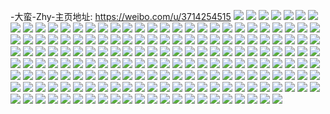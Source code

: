 -大蛮-Zhy-主页地址: https://weibo.com/u/3714254515 
![](https://wx4.sinaimg.cn/mw2000/dd6306b3ly1h9pkjvyxsjj20u0140jxw.jpg) 
![](https://wx4.sinaimg.cn/mw2000/dd6306b3ly1h9pkjvny3zj20u0178tjy.jpg) 
![](https://wx4.sinaimg.cn/mw2000/dd6306b3ly1h9pkjv7k07j20u01407bw.jpg) 
![](https://wx4.sinaimg.cn/mw2000/dd6306b3ly1h9pkjx6dldj20u0140gv5.jpg) 
![](https://wx4.sinaimg.cn/mw2000/dd6306b3ly1h9pkjwc2yyj20u0140wlj.jpg) 
![](https://wx4.sinaimg.cn/mw2000/dd6306b3ly1h9pkjwp4qvj20u014047k.jpg) 
![](https://wx4.sinaimg.cn/mw2000/dd6306b3ly1h9jnwv39s8j20t311itfe.jpg) 
![](https://wx4.sinaimg.cn/mw2000/dd6306b3ly1h9js9ut3ubj20u0140gu6.jpg) 
![](https://wx4.sinaimg.cn/mw2000/dd6306b3ly1h9jnwvyt2hj20u01407az.jpg) 
![](https://wx4.sinaimg.cn/mw2000/dd6306b3ly1h9jnwx3x3gj20u0140dq8.jpg) 
![](https://wx4.sinaimg.cn/mw2000/dd6306b3ly1h9jnwxx75sj20u012qdo3.jpg) 
![](https://wx4.sinaimg.cn/mw2000/dd6306b3ly1h9jnwt5kfuj20u0140wo2.jpg) 
![](https://wx4.sinaimg.cn/mw2000/dd6306b3ly1h9jsb07l50j20u00ua7az.jpg) 
![](https://wx4.sinaimg.cn/mw2000/dd6306b3ly1h9jsb0o8p5j20u01407f8.jpg) 
![](https://wx4.sinaimg.cn/mw2000/dd6306b3ly1h9jsb10g5lj20u00u9jyh.jpg) 
![](https://wx4.sinaimg.cn/mw2000/dd6306b3ly1h9hmyzzfdjj22802yoe83.jpg) 
![](https://wx4.sinaimg.cn/mw2000/dd6306b3ly1h9gb8wtsvkj20u014dqep.jpg) 
![](https://wx4.sinaimg.cn/mw2000/dd6306b3ly1h9gi6o0xe7j20u0140tjy.jpg) 
![](https://wx4.sinaimg.cn/mw2000/dd6306b3ly1h9gi6nnmndj20u0140dpx.jpg) 
![](https://wx4.sinaimg.cn/mw2000/dd6306b3ly1h9gi6ocmqrj20u0140n60.jpg) 
![](https://wx4.sinaimg.cn/mw2000/dd6306b3ly1h9g8sm031ej20u011mdkn.jpg) 
![](https://wx4.sinaimg.cn/mw2000/dd6306b3ly1h9ga70tpsfj20u0140n15.jpg) 
![](https://wx4.sinaimg.cn/mw2000/dd6306b3ly1h9g8slq6nsj21410u0guz.jpg) 
![](https://wx4.sinaimg.cn/mw2000/dd6306b3ly1h9g8v6eamlj21400u0gq9.jpg) 
![](https://wx4.sinaimg.cn/mw2000/dd6306b3ly1h99gbdk02vj20ow0z878l.jpg) 
![](https://wx4.sinaimg.cn/mw2000/dd6306b3ly1h8fhsyl8noj21x02pvqv6.jpg) 
![](https://wx4.sinaimg.cn/mw2000/dd6306b3ly1h8fht0pjthj22802yoe84.jpg) 
![](https://wx4.sinaimg.cn/mw2000/dd6306b3ly1h8fhuz80lqj21o01o0482.jpg) 
![](https://wx4.sinaimg.cn/mw2000/dd6306b3ly1h8fhuzgpaxj21o01o07jt.jpg) 
![](https://wx4.sinaimg.cn/mw2000/dd6306b3ly1h84kngrffxj21o0280b29.jpg) 
![](https://wx4.sinaimg.cn/mw2000/dd6306b3ly1h83roz57j4j20kc0qhn12.jpg) 
![](https://wx4.sinaimg.cn/mw2000/dd6306b3ly1h7ou6kdz9gj20u01400y6.jpg) 
![](https://wx4.sinaimg.cn/mw2000/dd6306b3ly1h7ou6kvce0j20u01400zb.jpg) 
![](https://wx4.sinaimg.cn/mw2000/dd6306b3ly1h7ou6ledhkj20u0140qbn.jpg) 
![](https://wx4.sinaimg.cn/mw2000/dd6306b3ly1h7ou6jzva2j20j90uljsu.jpg) 
![](https://wx4.sinaimg.cn/mw2000/dd6306b3ly1h61vlv9idyj22zo28rhdu.jpg) 
![](https://wx4.sinaimg.cn/mw2000/dd6306b3ly1h61vluaw8tj20wi0z5aan.jpg) 
![](https://wx4.sinaimg.cn/mw2000/dd6306b3ly1h55o2mxm7qj22282f01ky.jpg) 
![](https://wx4.sinaimg.cn/mw2000/dd6306b3ly1h55o2kbgq2j22c0340e82.jpg) 
![](https://wx4.sinaimg.cn/mw2000/dd6306b3ly1h55o2qdkiej22c03407wj.jpg) 
![](https://wx4.sinaimg.cn/mw2000/dd6306b3ly1h55o2tw8afj22c03404qr.jpg) 
![](https://wx4.sinaimg.cn/mw2000/dd6306b3ly1h55o2wu2n5j22802yob2d.jpg) 
![](https://wx4.sinaimg.cn/mw2000/dd6306b3ly1h55o2xzldrj21mb1fctus.jpg) 
![](https://wx4.sinaimg.cn/mw2000/dd6306b3ly1h4xmkijj42j23402c04qp.jpg) 
![](https://wx4.sinaimg.cn/mw2000/dd6306b3ly1h4xmkj54rkj20wi0o6n0y.jpg) 
![](https://wx4.sinaimg.cn/mw2000/dd6306b3ly1h4xmkjzrpwj20wi16ndup.jpg) 
![](https://wx4.sinaimg.cn/mw2000/dd6306b3ly1h4p8slrqipj20wi16dtpc.jpg) 
![](https://wx4.sinaimg.cn/mw2000/dd6306b3ly1h4p8sqwncyj22801o0b29.jpg) 
![](https://wx4.sinaimg.cn/mw2000/dd6306b3ly1h4p8ssngguj224d13fx3z.jpg) 
![](https://wx4.sinaimg.cn/mw2000/dd6306b3ly1h4p8sfks70j20wi0witi0.jpg) 
![](https://wx4.sinaimg.cn/mw2000/dd6306b3ly1h4a81k5pwoj22c02c01kz.jpg) 
![](https://wx4.sinaimg.cn/mw2000/dd6306b3ly1h4a81hs1z2j23402c0hdt.jpg) 
![](https://wx4.sinaimg.cn/mw2000/dd6306b3ly1h4a81lqup9j20wi177b29.jpg) 
![](https://wx4.sinaimg.cn/mw2000/dd6306b3ly1h4a81kqylnj233y1jv7wh.jpg) 
![](https://wx4.sinaimg.cn/mw2000/dd6306b3ly1h3x3ubuzucj21pc1a0h8o.jpg) 
![](https://wx4.sinaimg.cn/mw2000/dd6306b3ly1h3x3ueomqvj23402c01kz.jpg) 
![](https://wx4.sinaimg.cn/mw2000/dd6306b3ly1h3x3uf3j7hj20u01407ln.jpg) 
![](https://wx4.sinaimg.cn/mw2000/dd6306b3ly1h3x3ufkyh3j20vp169qcd.jpg) 
![](https://wx4.sinaimg.cn/mw2000/dd6306b3ly1h3x3ufvzdxj21zt1huh9n.jpg) 
![](https://wx4.sinaimg.cn/mw2000/dd6306b3ly1h3x3ugqckaj22c03404qq.jpg) 
![](https://wx4.sinaimg.cn/mw2000/dd6306b3ly1h3nyuldwhvj21401hctiv.jpg) 
![](https://wx4.sinaimg.cn/mw2000/dd6306b3ly1h3nyun3evhj21o01oce81.jpg) 
![](https://wx4.sinaimg.cn/mw2000/dd6306b3ly1gw6k3cuw24j23402c0qv8.jpg) 
![](https://wx4.sinaimg.cn/mw2000/dd6306b3ly1gw6k3efu44j23402c07wk.jpg) 
![](https://wx4.sinaimg.cn/mw2000/dd6306b3ly1gw6k3g86i6j23402c0qv8.jpg) 
![](https://wx4.sinaimg.cn/mw2000/dd6306b3ly1gw6k3hbbxdj22yo280b2b.jpg) 
![](https://wx4.sinaimg.cn/mw2000/0043mDgTly1gvp1exdxjtj62802yob2b02.jpg) 
![](https://wx4.sinaimg.cn/mw2000/0043mDgTly1gvp1ezu0znj62c028qb2a02.jpg) 
![](https://wx4.sinaimg.cn/mw2000/0043mDgTly1gvp1f11b52j60u00zwdsx02.jpg) 
![](https://wx4.sinaimg.cn/mw2000/0043mDgTly1gvp1ew3tyaj62802yonpd02.jpg) 
![](https://wx4.sinaimg.cn/mw2000/0043mDgTly1gvp1f0npeyj60y40w2ah302.jpg) 
![](https://wx4.sinaimg.cn/mw2000/0043mDgTly1gvp1eyk4lej623f2hsx6q02.jpg) 
![](https://wx4.sinaimg.cn/mw2000/0043mDgTly1gvp1f2q0z7j62yo2801l002.jpg) 
![](https://wx4.sinaimg.cn/mw2000/0043mDgTly1gvp1j5zyu3j62802yohdv02.jpg) 
![](https://wx4.sinaimg.cn/mw2000/0043mDgTly1gvp1l3jl0tj60q60jfgr302.jpg) 
![](https://wx4.sinaimg.cn/mw2000/0043mDgTly1gvcy3cahbtj62d42d47wi02.jpg) 
![](https://wx4.sinaimg.cn/mw2000/0043mDgTly1gvcy322o4sj63402c0kjn02.jpg) 
![](https://wx4.sinaimg.cn/mw2000/0043mDgTly1gvcy30df7fj62dg2dgnpe02.jpg) 
![](https://wx4.sinaimg.cn/mw2000/0043mDgTly1gvcy3pk9hvj629w3404qs02.jpg) 
![](https://wx4.sinaimg.cn/mw2000/0043mDgTly1gvcy38m4y6j62c0340u0y02.jpg) 
![](https://wx4.sinaimg.cn/mw2000/0043mDgTly1gvcy34z4rqj628027zqv602.jpg) 
![](https://wx4.sinaimg.cn/mw2000/dd6306b3ly1gvcy2zj22vj22c0340u10.jpg) 
![](https://wx4.sinaimg.cn/mw2000/0043mDgTly1gvcy2y362fj62c0340qv602.jpg) 
![](https://wx4.sinaimg.cn/mw2000/0043mDgTly1gvcy3bnb6dj62c03404qr02.jpg) 
![](https://wx4.sinaimg.cn/mw2000/0043mDgTly1gv807wlkgcj63402c07wk02.jpg) 
![](https://wx4.sinaimg.cn/mw2000/0043mDgTly1gv807rfwrpj63402c01l002.jpg) 
![](https://wx4.sinaimg.cn/mw2000/0043mDgTly1guvab9pa9wj60u00u0tpb02.jpg) 
![](https://wx4.sinaimg.cn/mw2000/0043mDgTly1guvabcugh8j62tc240x6q02.jpg) 
![](https://wx4.sinaimg.cn/mw2000/0043mDgTly1guucitd5lnj60u00u0wqp02.jpg) 
![](https://wx4.sinaimg.cn/mw2000/0043mDgTly1guucitt58ej60u00u0n8f02.jpg) 
![](https://wx4.sinaimg.cn/mw2000/0043mDgTly1guqa1opypaj60tc0tdgzv02.jpg) 
![](https://wx4.sinaimg.cn/mw2000/0043mDgTly1guqa7sgg5qj60u00u0wj902.jpg) 
![](https://wx4.sinaimg.cn/mw2000/0043mDgTly1guqa1qia9qj62c0340hdw02.jpg) 
![](https://wx4.sinaimg.cn/mw2000/0043mDgTly1guqa1sgpbxj62c0340npf02.jpg) 
![](https://wx4.sinaimg.cn/mw2000/0043mDgTly1guqa7spfi6j60wo0q1n5402.jpg) 
![](https://wx4.sinaimg.cn/mw2000/0043mDgTly1guqa1ugz54j62c0340b2c02.jpg) 
![](https://wx4.sinaimg.cn/mw2000/0043mDgTly1guqa8a78mij625i25iu0y02.jpg) 
![](https://wx4.sinaimg.cn/mw2000/0043mDgTly1guqa7rynmzj62c02c0b2a02.jpg) 
![](https://wx4.sinaimg.cn/mw2000/0043mDgTly1guqa1xo2f7j62c0340u1102.jpg) 
![](https://wx4.sinaimg.cn/mw2000/0043mDgTly1gumef8r8wrj616p16pti802.jpg) 
![](https://wx4.sinaimg.cn/mw2000/dd6306b3ly1gumef93wxzj216p16pdpu.jpg) 
![](https://wx4.sinaimg.cn/mw2000/dd6306b3ly1gumef9fphbj215l19wthv.jpg) 
![](https://wx4.sinaimg.cn/mw2000/0043mDgTly1gumegde5oij60u00u048d02.jpg) 
![](https://wx4.sinaimg.cn/mw2000/0043mDgTly1gufuv3hei8j61400u0ai302.jpg) 
![](https://wx4.sinaimg.cn/mw2000/0043mDgTly1gufuv43ze3j61400u0q7h02.jpg) 
![](https://wx4.sinaimg.cn/mw2000/0043mDgTly1gufuv50qlej61400u0tgg02.jpg) 
![](https://wx4.sinaimg.cn/mw2000/0043mDgTly1gufuv5folaj60u00u0q8z02.jpg) 
![](https://wx4.sinaimg.cn/mw2000/0043mDgTly1gufuv657e5j61400u0wod02.jpg) 
![](https://wx4.sinaimg.cn/mw2000/0043mDgTly1gufuv6msgwj60u01407ac02.jpg) 
![](https://wx4.sinaimg.cn/mw2000/dd6306b3ly1gtws6xxse4j21400u0wof.jpg) 
![](https://wx4.sinaimg.cn/mw2000/0043mDgTly1gtws7q90wsj61400u0k4c02.jpg) 
![](https://wx4.sinaimg.cn/mw2000/0043mDgTly1gtws7ejkbmj60u014047r02.jpg) 
![](https://wx4.sinaimg.cn/mw2000/dd6306b3ly1gtws75dh0mj20u00u0gut.jpg) 
![](https://wx4.sinaimg.cn/mw2000/0043mDgTly1gtws7lr6pkj61400u0wjv02.jpg) 
![](https://wx4.sinaimg.cn/mw2000/0043mDgTly1gtws71fk9pj61400u0n4o02.jpg) 
![](https://wx4.sinaimg.cn/mw2000/0043mDgTly1gtws79wkm2j61400u0n8y02.jpg) 
![](https://wx4.sinaimg.cn/mw2000/dd6306b3ly1gtws7sd3tsj20wi0i2q5h.jpg) 
![](https://wx4.sinaimg.cn/mw2000/0043mDgTly1gtws7jbvfbj60u0190n7702.jpg) 
![](https://wx4.sinaimg.cn/mw2000/0043mDgTly1gtt7pmp7zgj62io2ionpd02.jpg) 
![](https://wx4.sinaimg.cn/mw2000/0043mDgTly1gtt7pnlm28j624w340e8202.jpg) 
![](https://wx4.sinaimg.cn/mw2000/0043mDgTly1gtidp981vhj60u0140tm202.jpg) 
![](https://wx4.sinaimg.cn/mw2000/0043mDgTly1gtidp9jy2bj60u0140ami02.jpg) 
![](https://wx4.sinaimg.cn/mw2000/0043mDgTly1gtidp9yuhwj60u0140tl402.jpg) 
![](https://wx4.sinaimg.cn/mw2000/0043mDgTly1gtidpasuwvj61xg1xg7r002.jpg) 
![](https://wx4.sinaimg.cn/mw2000/0043mDgTly1gtidpcgd19j62tc2tcb2b02.jpg) 
![](https://wx4.sinaimg.cn/mw2000/0043mDgTly1gtidpdpxnmj61tc1tc4qp02.jpg) 
![](https://wx4.sinaimg.cn/mw2000/0043mDgTly1gtidpfurw7j62yo2you0y02.jpg) 
![](https://wx4.sinaimg.cn/mw2000/0043mDgTly1gtidpe9xknj60u01407el02.jpg) 
![](https://wx4.sinaimg.cn/mw2000/0043mDgTly1gtidpijgskj61491ke1kx02.jpg) 
![](https://wx4.sinaimg.cn/mw2000/0043mDgTly1gtidphqa5tj6280280e8202.jpg) 
![](https://wx4.sinaimg.cn/mw2000/0043mDgTly1gtidpg8afvj61400u0aip02.jpg) 
![](https://wx4.sinaimg.cn/mw2000/dd6306b3ly1grk755y4phj20u0140qa8.jpg) 
![](https://wx4.sinaimg.cn/mw2000/dd6306b3ly1gencif9ch8j2280280qv7.jpg) 
![](https://wx4.sinaimg.cn/mw2000/dd6306b3ly1genciggqx3j20u00wwwpp.jpg) 
![](https://wx4.sinaimg.cn/mw2000/dd6306b3ly1genciayc4tj22yo2804qs.jpg) 
![](https://wx4.sinaimg.cn/mw2000/dd6306b3ly1gencikhiwuj22yo280hdw.jpg) 
![](https://wx4.sinaimg.cn/mw2000/dd6306b3ly1gcwzaprahzj20u01407g0.jpg) 
![](https://wx4.sinaimg.cn/mw2000/dd6306b3ly1gcwzar8olkj20u0140wmm.jpg) 
![](https://wx4.sinaimg.cn/mw2000/dd6306b3ly1gbrpza9xwhj20v915o0zi.jpg) 
![](https://wx4.sinaimg.cn/mw2000/dd6306b3ly1gbrpz9zpm2j20v915on9c.jpg) 
![](https://wx4.sinaimg.cn/mw2000/dd6306b3ly1gbrpzam1nnj20v915o7er.jpg) 
![](https://wx4.sinaimg.cn/mw2000/dd6306b3ly1gbrpzhu9rhj215o0v9wqj.jpg) 
![](https://wx4.sinaimg.cn/mw2000/dd6306b3ly1gbrpzir0ybj20u01hcar3.jpg) 
![](https://wx4.sinaimg.cn/mw2000/dd6306b3ly1gbrpzh9gaij20ol0wsqsb.jpg) 
![](https://wx4.sinaimg.cn/mw2000/dd6306b3ly1gbrpzdkpl4j20v915odt5.jpg) 
![](https://wx4.sinaimg.cn/mw2000/dd6306b3ly1gbrpzfxssij21o027utty.jpg) 
![](https://wx4.sinaimg.cn/mw2000/dd6306b3ly1gbrpziaiqcj20v915o1bv.jpg) 
![](https://wx4.sinaimg.cn/mw2000/dd6306b3ly1ganb11qnn4j20v915oto6.jpg) 
![](https://wx4.sinaimg.cn/mw2000/dd6306b3ly1gak0knbxodj20u0140485.jpg) 
![](https://wx4.sinaimg.cn/mw2000/dd6306b3ly1gak0knk4u9j20u0140127.jpg) 
![](https://wx4.sinaimg.cn/mw2000/dd6306b3ly1gak0kmunz2j20u0140gvb.jpg) 
![](https://wx4.sinaimg.cn/mw2000/dd6306b3ly1gak0la3bypj20u0140gw4.jpg) 
![](https://wx4.sinaimg.cn/mw2000/dd6306b3ly1gaf4dyexs0j21400u0112.jpg) 
![](https://wx4.sinaimg.cn/mw2000/dd6306b3ly1gaf4dwyvlwj21400u0tgn.jpg) 
![](https://wx4.sinaimg.cn/mw2000/dd6306b3ly1gaf4duijkhj21400u0ag6.jpg) 
![](https://wx4.sinaimg.cn/mw2000/dd6306b3ly1g9xwopqvazj20va15o19y.jpg) 
![](https://wx4.sinaimg.cn/mw2000/dd6306b3ly1g9tpqmlqunj23402c0qv5.jpg) 
![](https://wx4.sinaimg.cn/mw2000/dd6306b3ly1g6jamfcpllj22tq2487wh.jpg) 
![](https://wx4.sinaimg.cn/mw2000/dd6306b3ly1g6jamdqnfpj20va15ok97.jpg) 
![](https://wx4.sinaimg.cn/mw2000/dd6306b3ly1g69uytvowsj20va15otna.jpg) 
![](https://wx4.sinaimg.cn/mw2000/dd6306b3ly1g69uyumuyjj22712ewqv5.jpg) 
![](https://wx4.sinaimg.cn/mw2000/dd6306b3ly1g13r311ydej21400u0gto.jpg) 
![](https://wx4.sinaimg.cn/mw2000/dd6306b3ly1g13r342guaj21400u0gxs.jpg) 
![](https://wx4.sinaimg.cn/mw2000/dd6306b3ly1g13r33kmhcj20u0140tpq.jpg) 
![](https://wx4.sinaimg.cn/mw2000/dd6306b3ly1g13r31vkvhj20u013zn8y.jpg) 
![](https://wx4.sinaimg.cn/mw2000/dd6306b3ly1g13r32kaitj21400u04bi.jpg) 
![](https://wx4.sinaimg.cn/mw2000/dd6306b3ly1g13r32t9wgj20u014076w.jpg) 
![](https://wx4.sinaimg.cn/mw2000/dd6306b3ly1fxcdlqpd9nj22c0340x6v.jpg) 
![](https://wx4.sinaimg.cn/mw2000/dd6306b3ly1fxcdliqydsj22c0340x6u.jpg) 
![](https://wx4.sinaimg.cn/mw2000/dd6306b3ly1fwpjlzbh96j20m80m8qgx.jpg) 
![](https://wx4.sinaimg.cn/mw2000/dd6306b3ly1fwpjm5p8jxj21o027ve84.jpg) 
![](https://wx4.sinaimg.cn/mw2000/dd6306b3ly1fwpjlyijm9j21o027vqv8.jpg) 
![](https://wx4.sinaimg.cn/mw2000/dd6306b3ly1fwpjm6q1egj20m80m815s.jpg) 
![](https://wx4.sinaimg.cn/mw2000/dd6306b3ly1fuz1im7k47j20v815ke81.jpg) 
![](https://wx4.sinaimg.cn/mw2000/dd6306b3ly1ftgotyfst9j20yi19uqv5.jpg) 
![](https://wx4.sinaimg.cn/mw2000/dd6306b3ly1fsntb9ml2ij20qo0zk7ab.jpg) 
![](https://wx4.sinaimg.cn/mw2000/dd6306b3ly1fsntb8ntx5j20qo0zkwjz.jpg) 
![](https://wx4.sinaimg.cn/mw2000/dd6306b3ly1fsntba9umoj20qo0zk7ae.jpg) 
![](https://wx4.sinaimg.cn/mw2000/dd6306b3ly1fsntbb0m3tj20qo0zkq8s.jpg) 
